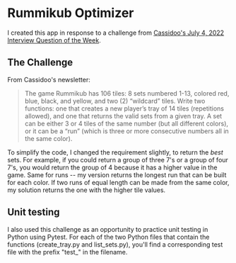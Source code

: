 # Rummikub Optimizer

I created this app in response to a challenge from [Cassidoo's July 4, 2022 Interview Question of the Week](https://buttondown.email/cassidoo/archive/choose-people-who-lift-you-up-michelle-obama/).

## The Challenge

From Cassidoo's newsletter:

> The game Rummikub has 106 tiles: 8 sets numbered 1-13, colored red, blue, black, and yellow, and two (2) “wildcard” tiles.
Write two functions: one that creates a new player’s tray of 14 tiles (repetitions allowed), and one that returns the valid sets from a given tray. A set can be either 3 or 4 tiles of the same number (but all different colors), or it can be a “run” (which is three or more consecutive numbers all in the same color).

To simplify the code, I changed the requirement slightly, to return the *best* sets. For example, if you could return a group of three 7's or a group of four 7's, you would return the group of 4 because it has a higher value in the game. Same for runs -- my version returns the longest run that can be built for each color. If two runs of equal length can be made from the same color, my solution returns the one with the higher tile values.

## Unit testing

I also used this challenge as an opportunity to practice unit testing in Python using Pytest. For each of the two Python files that contain the functions (create_tray.py and list_sets.py), you'll find a corresponding test file with the prefix "test_" in the filename.